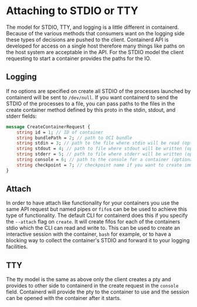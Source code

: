 # Attaching to STDIO or TTY

The model for STDIO, TTY, and logging is a little different in containerd.
Because of the various methods that consumers want on the logging side these types of decisions 
are pushed to the client.
Containerd API is developed for access on a single host therefore many things like paths on the host system are acceptable in the API.
For the STDIO model the client requesting to start a container provides the paths for the IO.

## Logging

If no options are specified on create all STDIO of the processes launched by containerd will be sent to `/dev/null`.
If you want containerd to send the STDIO of the processes to a file, you can pass paths to the files in the create container method defined by this proto in the stdin, stdout, and stderr fields:

```proto
message CreateContainerRequest {
	string id = 1; // ID of container
	string bundlePath = 2; // path to OCI bundle
	string stdin = 3; // path to the file where stdin will be read (optional)
	string stdout = 4; // path to file where stdout will be written (optional)
	string stderr = 5; // path to file where stderr will be written (optional)
    string console = 6; // path to the console for a container (optional)
	string checkpoint = 7; // checkpoint name if you want to create immediate checkpoint (optional)
}
```

## Attach

In order to have attach like functionality for your containers you use the same API request but named pipes or `fifo`s can be be used to achieve this type of functionality.
The default CLI for containerd does this if you specify the `--attach` flag on `create`.
It will create fifos for each of the containers stdio which the CLI can read and write to.
This can be used to create an interactive session with the container, `bash` for example, or to have a blocking way to collect the container's STDIO and forward it to your logging facilities.

## TTY

The tty model is the same as above only the client creates a pty and provides to other side to containerd in the create request in the `console` field.
Containerd will provide the pty to the container to use and the session can be opened with the container after it starts.
